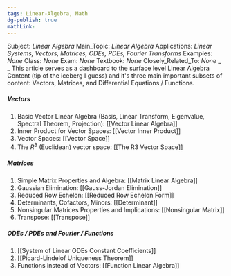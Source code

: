 ```yaml
---
tags: Linear-Algebra, Math
dg-publish: true
mathLink: 
---
```

Subject: _Linear Algebra_
Main\_Topic: _Linear Algebra_
Applications: _Linear Systems, Vectors, Matrices, ODEs, PDEs, Fourier Transforms_
Examples: _None_
Class: _None_
Exam: _None_
Textbook: _None_
Closely\_Related\_To: _None_
_
_
This article serves as a dashboard to the surface level Linear Algebra Content (tip of the iceberg I guess) and it's three main important subsets of content: Vectors, Matrices, and Differential Equations / Functions.

##### Vectors
1. Basic Vector Linear Algebra (Basis, Linear Transform, Eigenvalue, Spectral Theorem, Projection): [[Vector Linear Algebra]]
2. Inner Product for Vector Spaces: [[Vector Inner Product]]
3. Vector Spaces: [[Vector Space]]
4. The $R^{3}$ (Euclidean) vector space: [[The R3 Vector Space]]

##### Matrices
1. Simple Matrix Properties and Algebra: [[Matrix Linear Algebra]]
2. Gaussian Elimination: [[Gauss-Jordan Elimination]]
3. Reduced Row Echelon: [[Reduced Row Echelon Form]]
4. Determinants, Cofactors, Minors: [[Determinant]]
5. Nonsingular Matrices Properties and Implications: [[Nonsingular Matrix]]
6. Transpose: [[Transpose]]

##### ODEs / PDEs and Fourier / Functions
1. [[System of Linear ODEs Constant Coefficients]]
2. [[Picard-Lindelof Uniqueness Theorem]]
3. Functions instead of Vectors: [[Function Linear Algebra]]
